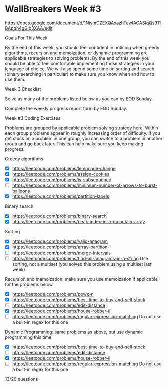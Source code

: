 # WallBreakers Week #3

https://docs.google.com/document/d/1NiymCZEXQAxazhTewIACASIqQs911BApqh4gGlb3XAA/edit

Goals For This Week

By the end of this week,  you should feel confident in noticing when greedy algorithms, recursion and memoization, or dynamic programming are applicable strategies to solving problems. By the end of this week you should be able to feel comfortable implementing those strategies in your language of choice. We will also spend some time on sorting and search (binary searching in particular) to make sure you know when and how to use them.

Week 3 Checklist

Solve as many of the problems listed below as you can by EOD Sunday.

Complete the weekly progress report form by EOD Sunday.

Week #3 Coding Exercises

Problems are grouped by applicable problem solving strategy here. Within each group problems appear in roughly increasing order of difficulty. If you get stuck on a problem in one group, you can switch to a problem in another group and go back later. This can help make sure you keep making progress.

Greedy algorithms
- [X] https://leetcode.com/problems/lemonade-change
- [X] https://leetcode.com/problems/assign-cookies
- [X] https://leetcode.com/problems/is-subsequence
- [ ] https://leetcode.com/problems/minimum-number-of-arrows-to-burst-balloons
- [X] https://leetcode.com/problems/partition-labels

Binary search
- [X] https://leetcode.com/problems/binary-search
- [X] https://leetcode.com/problems/peak-index-in-a-mountain-array

Sorting
- [X] https://leetcode.com/problems/valid-anagram
- [X] https://leetcode.com/problems/array-partition-i
- [ ] https://leetcode.com/problems/merge-intervals
- [ ] https://leetcode.com/problems/find-all-anagrams-in-a-string
Use sorting, not a multiset (you solved this problem using a multiset last week) 

Recursion and memoization: make sure you use memoization if applicable for the problems below
- [X] https://leetcode.com/problems/powx-n
- [X] https://leetcode.com/problems/best-time-to-buy-and-sell-stock
- [ ] https://leetcode.com/problems/edit-distance
- [X] https://leetcode.com/problems/house-robber-ii
- [ ] https://leetcode.com/problems/regular-expression-matching
Do not use a built-in regex for this one

Dynamic Programming: same problems as above, but use dynamic programming this time
- [X] https://leetcode.com/problems/best-time-to-buy-and-sell-stock
- [ ] https://leetcode.com/problems/edit-distance
- [X] https://leetcode.com/problems/house-robber-ii
- [ ] https://leetcode.com/problems/regular-expression-matching
Do not use a built-in regex for this one

13/20 questions